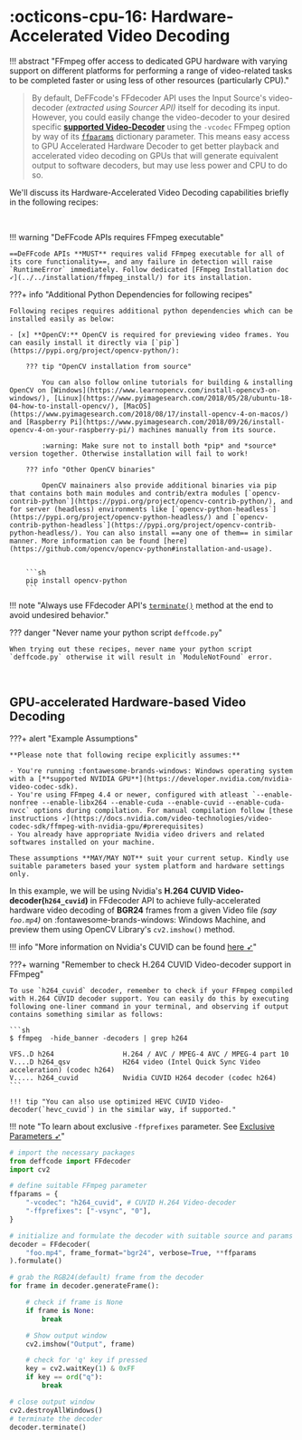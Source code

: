 <!--
======================================================================
DeFFcode library source-code is deployed under the Apache 2.0 License:

Copyright (c) 2021 Abhishek Thakur(@abhiTronix) <abhi.una12@gmail.com>

Licensed under the Apache License, Version 2.0 (the "License");
you may not use this file except in compliance with the License.
You may obtain a copy of the License at

   http://www.apache.org/licenses/LICENSE-2.0

Unless required by applicable law or agreed to in writing, software
distributed under the License is distributed on an "AS IS" BASIS,
WITHOUT WARRANTIES OR CONDITIONS OF ANY KIND, either express or implied.
See the License for the specific language governing permissions and
limitations under the License.
======================================================================
-->

# :octicons-cpu-16: Hardware-Accelerated Video Decoding

!!! abstract "FFmpeg offer access to dedicated GPU hardware with varying support on different platforms for performing a range of video-related tasks to be completed faster or using less of other resources (particularly CPU)."

> By default, DeFFcode's FFdecoder API uses the Input Source's video-decoder _(extracted using Sourcer API)_ itself for decoding its input. However, you could easily change the video-decoder to your desired specific [**supported Video-Decoder**](../../reference/ffdecoder/params/#supported-decoders) using the `-vcodec` FFmpeg option by way of its [`ffparams`](../../reference/ffdecoder/params/#ffparams) dictionary parameter. This means easy access to GPU Accelerated Hardware Decoder to get better playback and accelerated video decoding on GPUs that will generate equivalent output to software decoders, but may use less power and CPU to do so.

We'll discuss its Hardware-Accelerated Video Decoding capabilities briefly in the following recipes:

&thinsp;

!!! warning "DeFFcode APIs requires FFmpeg executable"

    ==DeFFcode APIs **MUST** requires valid FFmpeg executable for all of its core functionality==, and any failure in detection will raise `RuntimeError` immediately. Follow dedicated [FFmpeg Installation doc ➶](../../installation/ffmpeg_install/) for its installation.

???+ info "Additional Python Dependencies for following recipes"

    Following recipes requires additional python dependencies which can be installed easily as below:

    - [x] **OpenCV:** OpenCV is required for previewing video frames. You can easily install it directly via [`pip`](https://pypi.org/project/opencv-python/):

        ??? tip "OpenCV installation from source"

            You can also follow online tutorials for building & installing OpenCV on [Windows](https://www.learnopencv.com/install-opencv3-on-windows/), [Linux](https://www.pyimagesearch.com/2018/05/28/ubuntu-18-04-how-to-install-opencv/), [MacOS](https://www.pyimagesearch.com/2018/08/17/install-opencv-4-on-macos/) and [Raspberry Pi](https://www.pyimagesearch.com/2018/09/26/install-opencv-4-on-your-raspberry-pi/) machines manually from its source. 

            :warning: Make sure not to install both *pip* and *source* version together. Otherwise installation will fail to work!

        ??? info "Other OpenCV binaries"

            OpenCV mainainers also provide additional binaries via pip that contains both main modules and contrib/extra modules [`opencv-contrib-python`](https://pypi.org/project/opencv-contrib-python/), and for server (headless) environments like [`opencv-python-headless`](https://pypi.org/project/opencv-python-headless/) and [`opencv-contrib-python-headless`](https://pypi.org/project/opencv-contrib-python-headless/). You can also install ==any one of them== in similar manner. More information can be found [here](https://github.com/opencv/opencv-python#installation-and-usage).


        ```sh
        pip install opencv-python       
        ```


!!! note "Always use FFdecoder API's [`terminate()`](../../reference/ffdecoder/#deffcode.ffdecoder.FFdecoder.terminate) method at the end to avoid undesired behavior."

??? danger "Never name your python script `deffcode.py`"

    When trying out these recipes, never name your python script `deffcode.py` otherwise it will result in `ModuleNotFound` error.

&thinsp;

## GPU-accelerated Hardware-based Video Decoding

???+ alert "Example Assumptions"

    **Please note that following recipe explicitly assumes:**

    - You're running :fontawesome-brands-windows: Windows operating system with a [**supported NVIDIA GPU**](https://developer.nvidia.com/nvidia-video-codec-sdk).
    - You're using FFmpeg 4.4 or newer, configured with atleast `--enable-nonfree --enable-libx264 --enable-cuda --enable-cuvid --enable-cuda-nvcc` options during compilation. For manual compilation follow [these instructions ➶](https://docs.nvidia.com/video-technologies/video-codec-sdk/ffmpeg-with-nvidia-gpu/#prerequisites)
    - You already have appropriate Nvidia video drivers and related softwares installed on your machine.

    These assumptions **MAY/MAY NOT** suit your current setup. Kindly use suitable parameters based your system platform and hardware settings only.


In this example, we will be using Nvidia's **H.264 CUVID Video-decoder(`h264_cuvid`)** in FFdecoder API to achieve fully-accelerated hardware video decoding of **BGR24** frames from a given Video file _(say `foo.mp4`)_ on :fontawesome-brands-windows: Windows Machine, and preview them using OpenCV Library's `cv2.imshow()` method.

!!! info "More information on Nvidia's CUVID can be found [here ➶](https://developer.nvidia.com/blog/nvidia-ffmpeg-transcoding-guide/)"

???+ warning "Remember to check H.264 CUVID Video-decoder support in FFmpeg"

    To use `h264_cuvid` decoder, remember to check if your FFmpeg compiled with H.264 CUVID decoder support. You can easily do this by executing following one-liner command in your terminal, and observing if output contains something similar as follows:

    ```sh
    $ ffmpeg  -hide_banner -decoders | grep h264 

    VFS..D h264                 H.264 / AVC / MPEG-4 AVC / MPEG-4 part 10
    V....D h264_qsv             H264 video (Intel Quick Sync Video acceleration) (codec h264)
    V..... h264_cuvid           Nvidia CUVID H264 decoder (codec h264)
    ```

    !!! tip "You can also use optimized HEVC CUVID Video-decoder(`hevc_cuvid`) in the similar way, if supported."


!!! note "To learn about exclusive `-ffprefixes` parameter. See [Exclusive Parameters ➶](../../reference/ffdecoder/params/#b-exclusive-parameters)"

```python
# import the necessary packages
from deffcode import FFdecoder
import cv2

# define suitable FFmpeg parameter
ffparams = {
    "-vcodec": "h264_cuvid", # CUVID H.264 Video-decoder
    "-ffprefixes": ["-vsync", "0"],
}

# initialize and formulate the decoder with suitable source and params
decoder = FFdecoder(
    "foo.mp4", frame_format="bgr24", verbose=True, **ffparams
).formulate()

# grab the RGB24(default) frame from the decoder
for frame in decoder.generateFrame():

    # check if frame is None
    if frame is None:
        break

    # Show output window
    cv2.imshow("Output", frame)

    # check for 'q' key if pressed
    key = cv2.waitKey(1) & 0xFF
    if key == ord("q"):
        break

# close output window
cv2.destroyAllWindows()
# terminate the decoder
decoder.terminate()
```

&nbsp;
